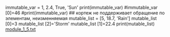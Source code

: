 immutable_var = 1, 2.4, True, 'Sun'
print(immutable_var)
#immutable_var [0]=46
#print(immutable_var) ## кортеж не поддерживает обращение по элементам, неизменняемая
mutable_list = [5, 18.7, 'Rain']
mutable_list [0]=3
mutable_list [2]='Storm'
mutable_list [1]=22.4
print(mutable_list)
[module_1_5.txt](https://github.com/user-attachments/files/16488313/module_1_5.txt)

